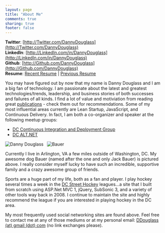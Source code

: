 ```yaml
---
layout: page
title: "About Me"
comments: true
sharing: true
footer: false
---
```


**Twitter**: [http://Twitter.com/DannyDouglass](http://Twitter.com/DannyDouglass)  
**LinkedIn**: [http://LinkedIn.com/in/DannyDouglass](http://LinkedIn.com/in/DannyDouglass)  
**Github**: [http://Github.com/DannyDouglass](http://Github.com/DannyDouglass)  
**Resume**: [Recent Resume](/downloads/DannyDouglass_Resume_2013.pdf) | [Previous Resume](/downloads/DanielDouglass_Resume.pdf)

You may have figured out by now that my name is Danny Douglass and I am a big fan of technology.  I am passionate about the latest and greatest technologies/trends, leadership, and business stories of both successes and failures of all kinds.  I find a lot of value and motiviation from reading great [publications](/bookshelf) - check them out for recommendations. Some of my most influential areas currently are Lean Startup, JavaScript, and Continuous Delivery.  In fact, I am both a co-organizer and speaker at the following meetup groups:

- [DC Continuous Integration and Deployment Group](http://www.meetup.com/DC-continuous-integration/)  
- [DC ALT.NET](http://www.meetup.com/dcaltnet/)  

![Danny Douglass](http://farm4.static.flickr.com/3059/2324953362_9968ec2b7e_m.jpg) &nbsp;
![Bauer](photos/Bauer.jpg)

Currently I live in Arlington, VA a few miles outside of Washington, DC. My awesome dog Bauer (named after the one and only Jack Bauer) is pictured above. I really consider myself lucky to have such an incredible, supportive family and a crazy awesome group of friends.


Sports are a huge part of my life, both as a fan and player. I play hockey several times a week in the [DC Street Hockey](http://DCStreetHockey.com) leagues...a site that I built from scratch using ASP.Net MVC 1, jQuery, SubSonic 3, and a variety of other tools way back in 2008. I continue to maintain the site and highly recommend the league if you are interested in playing hockey in the DC area.

My most frequently used social networking sites are found above. Feel free to contact me at any of those mediums or at my personal email: [DDouglass (at) gmail (dot) com](mailto:DDouglass@gmail.com) (no link exchanges please).

  
  


